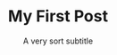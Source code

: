 ---
title: "My First Post"
subtitle: "A very sort subtitle"
publishDate: 2024-11-06T12:00:00
lastmod: 2024-11-06T18:00:00
draft: false
tags: [ "foo", "bar" ]
---